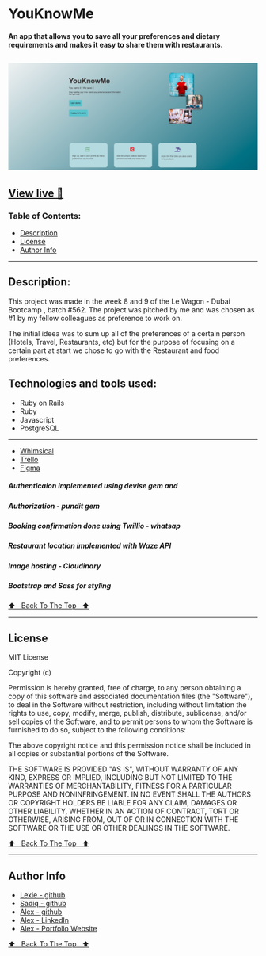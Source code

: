
# YouKnowMe
<h4>An app that allows you to save all your preferences and dietary requirements and makes it easy to share them with restaurants.</h4>


![Project Image](https://github.com/alex4tm/portfolio-v1/blob/master/src/images/youknowmelanding.jpg)
---
<a href="https://youknowme.app/">View live 🚀</a>
---

### Table of Contents:

- [Description](#description)
- [License](#license)
- [Author Info](#author-info)

---

## Description:

This project was made in the week 8 and 9 of the Le Wagon - Dubai Bootcamp , batch #562.
The project was pitched by me and was chosen as #1 by my fellow colleagues as preference to work on.

The initial ideea was to sum up all of the preferences of a certain person (Hotels, Travel, Restaurants, etc) but for the purpose of focusing on a certain part at start we chose to go with the Restaurant and food preferences.


## Technologies and tools used:

- Ruby on Rails 
- Ruby
- Javascript
- PostgreSQL

---

- [Whimsical](https://whimsical.com/pa-2-0-XassrC8Nqp2mZ8WepGbwfW)
- [Trello](https://trello.com/b/ThRUG0aj/pa-20)
- [Figma](https://www.figma.com/file/ixiQVaI1JT1are5JzmVGvf/?node-id=1%3A37)


<h5> Authenticaion implemented using devise gem and  </h5>

<h5> Authorization - pundit gem  </h5>

<h5> Booking confirmation done using Twillio - whatsap  </h5>

<h5> Restaurant location implemented with Waze API </h5>

<h5> Image hosting - Cloudinary </h5>

<h5> Bootstrap and Sass for styling </h5>

[⬆ &nbsp; Back To The Top &nbsp; ⬆ ](#youknowme)

---

## License

MIT License

Copyright (c)

Permission is hereby granted, free of charge, to any person obtaining a copy
of this software and associated documentation files (the "Software"), to deal
in the Software without restriction, including without limitation the rights
to use, copy, modify, merge, publish, distribute, sublicense, and/or sell
copies of the Software, and to permit persons to whom the Software is
furnished to do so, subject to the following conditions:

The above copyright notice and this permission notice shall be included in all
copies or substantial portions of the Software.

THE SOFTWARE IS PROVIDED "AS IS", WITHOUT WARRANTY OF ANY KIND, EXPRESS OR
IMPLIED, INCLUDING BUT NOT LIMITED TO THE WARRANTIES OF MERCHANTABILITY,
FITNESS FOR A PARTICULAR PURPOSE AND NONINFRINGEMENT. IN NO EVENT SHALL THE
AUTHORS OR COPYRIGHT HOLDERS BE LIABLE FOR ANY CLAIM, DAMAGES OR OTHER
LIABILITY, WHETHER IN AN ACTION OF CONTRACT, TORT OR OTHERWISE, ARISING FROM,
OUT OF OR IN CONNECTION WITH THE SOFTWARE OR THE USE OR OTHER DEALINGS IN THE
SOFTWARE.

[⬆ &nbsp; Back To The Top &nbsp; ⬆ ](#youknowme)

---

## Author Info
- [Lexie - github](https://github.com/lexie-claudia)
- [Sadiq - github](https://github.com/sadiqalli)
- [Alex - github](https://github.com/alex4tm)
- [Alex - LinkedIn](https://www.linkedin.com/in/iliesi-alexandru/)
- [Alex - Portfolio Website](https://iliesialexandru.com)

[⬆ &nbsp; Back To The Top &nbsp; ⬆ ](#youknowme)

